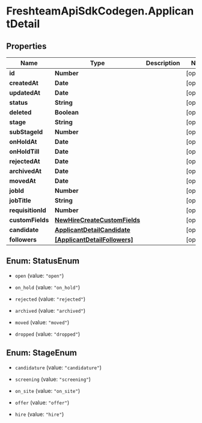 # FreshteamApiSdkCodegen.ApplicantDetail

## Properties

| Name              | Type                                                          | Description | Notes      |
| ----------------- | ------------------------------------------------------------- | ----------- | ---------- |
| **id**            | **Number**                                                    |             | [optional] |
| **createdAt**     | **Date**                                                      |             | [optional] |
| **updatedAt**     | **Date**                                                      |             | [optional] |
| **status**        | **String**                                                    |             | [optional] |
| **deleted**       | **Boolean**                                                   |             | [optional] |
| **stage**         | **String**                                                    |             | [optional] |
| **subStageId**    | **Number**                                                    |             | [optional] |
| **onHoldAt**      | **Date**                                                      |             | [optional] |
| **onHoldTill**    | **Date**                                                      |             | [optional] |
| **rejectedAt**    | **Date**                                                      |             | [optional] |
| **archivedAt**    | **Date**                                                      |             | [optional] |
| **movedAt**       | **Date**                                                      |             | [optional] |
| **jobId**         | **Number**                                                    |             | [optional] |
| **jobTitle**      | **String**                                                    |             | [optional] |
| **requisitionId** | **Number**                                                    |             | [optional] |
| **customFields**  | [**NewHireCreateCustomFields**](NewHireCreateCustomFields.md) |             | [optional] |
| **candidate**     | [**ApplicantDetailCandidate**](ApplicantDetailCandidate.md)   |             | [optional] |
| **followers**     | [**[ApplicantDetailFollowers]**](ApplicantDetailFollowers.md) |             | [optional] |

## Enum: StatusEnum

- `open` (value: `"open"`)

- `on_hold` (value: `"on_hold"`)

- `rejected` (value: `"rejected"`)

- `archived` (value: `"archived"`)

- `moved` (value: `"moved"`)

- `dropped` (value: `"dropped"`)

## Enum: StageEnum

- `candidature` (value: `"candidature"`)

- `screening` (value: `"screening"`)

- `on_site` (value: `"on_site"`)

- `offer` (value: `"offer"`)

- `hire` (value: `"hire"`)
